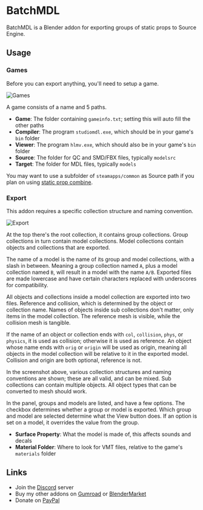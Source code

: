 # BatchMDL

BatchMDL is a Blender addon for exporting groups of static props to Source Engine.

## Usage

### Games

Before you can export anything, you'll need to setup a game.

![Games](./docs/games.png)

A game consists of a name and 5 paths.

- **Game**: The folder containing `gameinfo.txt`; setting this will auto fill the other paths
- **Compiler**: The program `studiomdl.exe`, which should be in your game's `bin` folder
- **Viewer**: The program `hlmv.exe`, which should also be in your game's `bin` folder
- **Source**: The folder for QC and SMD/FBX files, typically `modelsrc`
- **Target**: The folder for MDL files, typically `models`

You may want to use a subfolder of `steamapps/common` as Source path if you plan on using
[static prop combine](https://developer.valvesoftware.com/wiki/Static_Prop_Combine).

### Export

This addon requires a specific collection structure and naming convention.

![Export](./docs/export.png)

At the top there's the root collection, it contains group collections.
Group collections in turn contain model collections.
Model collections contain objects and collections that are exported.

The name of a model is the name of its group and model collections, with a slash in between.
Meaning a group collection named `A`, plus a model collection named `B`, will result in a model with the name `A/B`.
Exported files are made lowercase and have certain characters replaced with underscores for compatibility.

All objects and collections inside a model collection are exported into two files.
Reference and collision, which is determined by the object or collection name.
Names of objects inside sub collections don't matter, only items in the model collection.
The reference mesh is visible, while the collision mesh is tangible.

If the name of an object or collection ends with `col`, `collision`, `phys`, or `physics`,
it is used as collision; otherwise it is used as reference.
An object whose name ends with `orig` or `origin` will be used as origin,
meaning all objects in the model collection will be relative to it in the exported model.
Collision and origin are both optional, reference is not.

In the screenshot above, various collection structures and naming conventions are shown;
these are all valid, and can be mixed.
Sub collections can contain multiple objects.
All object types that can be converted to mesh should work.

In the panel, groups and models are listed, and have a few options.
The checkbox determines whether a group or model is exported.
Which group and model are selected determine what the View button does.
If an option is set on a model, it overrides the value from the group.

- **Surface Property**: What the model is made of, this affects sounds and decals
- **Material Folder**: Where to look for VMT files, relative to the game's `materials` folder

## Links

- Join the [Discord](https://discord.com/invite/N35zhHm) server
- Buy my other addons on [Gumroad](https://bonjorno7.gumroad.com) or [BlenderMarket](https://blendermarket.com/creators/bonjorno7)
- Donate on [PayPal](https://www.paypal.com/cgi-bin/webscr?cmd=_s-xclick&hosted_button_id=43R2CKWLJZ78S)
